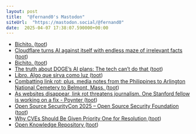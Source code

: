 ```yaml
---
layout: post
title:  "@fernand0's Mastodon"
siteUrl:  "https://mastodon.social/@fernand0"
date:  2025-04-07 17:38:07.590000+00:00
---
```

*  [Bichito. ](https://avecesunafoto.wordpress.com/2025/04/06/bichito) ([toot](https://mastodon.social/@fernand0/114297896146579571))
*  [Cloudflare turns AI against itself with endless maze of irrelevant facts ](https://arstechnica.com/ai/2025/03/cloudflare-turns-ai-against-itself-with-endless-maze-of-irrelevant-facts) ([toot](https://mastodon.social/@fernand0/114297604286072073))
*  [Bichito. ](https://avecesunafoto.wordpress.com/2025/04/06/bichito) ([toot](https://mastodon.social/@fernand0/114297547111247897))
*  [The truth about DOGE’s AI plans: The tech can’t do that ](https://www.washingtonpost.com/technology/2025/03/03/doge-ai-government-automation) ([toot](https://mastodon.social/@fernand0/114297356440181269))
*  [Libro. Algo que sirva como luz ](https://fotografiasenmovimiento.wordpress.com/2025/04/07/libro-algo-que-sirva-como-luz) ([toot](https://mastodon.social/@fernand0/114297349997793805))
*  [Combatting link rot; plus, media notes from the Philippines to Arlington National Cemetery to Belmont, Mass. ](https://dankennedy.net/2025/03/15/combatting-link-rot-plus-media-notes-from-the-philippines-to-arlington-national-cemetery-to-belmont-mass) ([toot](https://mastodon.social/@fernand0/114297167455876748))
*  [As websites disappear, link rot threatens journalism. One Stanford fellow is working on a fix - Poynter ](https://www.poynter.org/tech-tools/2025/how-to-preserve-save-websites-government-personal) ([toot](https://mastodon.social/@fernand0/114296892213604345))
*  [Open Source SecurityCon 2025 – Open Source Security Foundation ](https://openssf.org/event/open-source-securitycon-2025/?__hstc=60185074.30eaf71f1ca4b1cb8736743449761958.1716484629335.1742228554326.1742232212962.1) ([toot](https://mastodon.social/@fernand0/114296745190662097))
*  [Why CVEs Should Be Given Priority One for Resolution ](https://www.f5.com/company/blog/why-cves-should-be-given-priority-one-for-resolutio) ([toot](https://mastodon.social/@fernand0/114296514041117421))
*  [Open Knowledge Repository ](https://openknowledge.worldbank.org/entities/publication/4ec1bf22-3658-4d69-b9d3-43122254bc6) ([toot](https://mastodon.social/@fernand0/114296255587757154))
